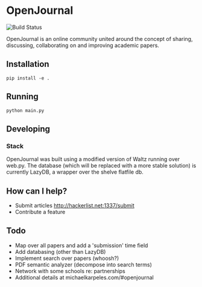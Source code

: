 # OpenJournal

![Build Status](https://travis-ci.org/mekarpeles/openjournal.png)


OpenJournal is an online community united around the concept of sharing, discussing, collaborating on and improving academic papers.

## Installation

    pip install -e .

## Running

    python main.py

## Developing

### Stack

OpenJournal was built using a modified version of Waltz running over web.py. The database (which will be replaced with a more stable solution) is currently LazyDB, a wrapper over the shelve flatfile db.

## How can I help?

* Submit articles http://hackerlist.net:1337/submit
* Contribute a feature

## Todo

* Map over all papers and add a 'submission' time field
* Add databasing (other than LazyDB)
* Implement search over papers (whoosh?)
* PDF semantic analyzer (decompose into search terms)
* Network with some schools re: partnerships
* Additional details at michaelkarpeles.com/#openjournal